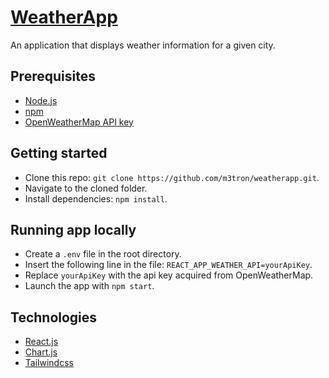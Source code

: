 # [WeatherApp](https://weatherapp-m3tron.vercel.app/)

An application that displays weather information for a given city.

## Prerequisites

- [Node.js](https://nodejs.org)
- [npm](https://npmjs.com)
- [OpenWeatherMap API key](https://openweathermap.org)

## Getting started

- Clone this repo: `git clone https://github.com/m3tron/weatherapp.git`.
- Navigate to the cloned folder.
- Install dependencies: `npm install`.

## Running app locally

- Create a `.env` file in the root directory.
- Insert the following line in the file: `REACT_APP_WEATHER_API=yourApiKey`.
- Replace `yourApiKey` with the api key acquired from OpenWeatherMap.
- Launch the app with `npm start`.

## Technologies

- [React.js](https://reactjs.org)
- [Chart.js](https://chartjs.org)
- [Tailwindcss](https://tailwindcss.com)
